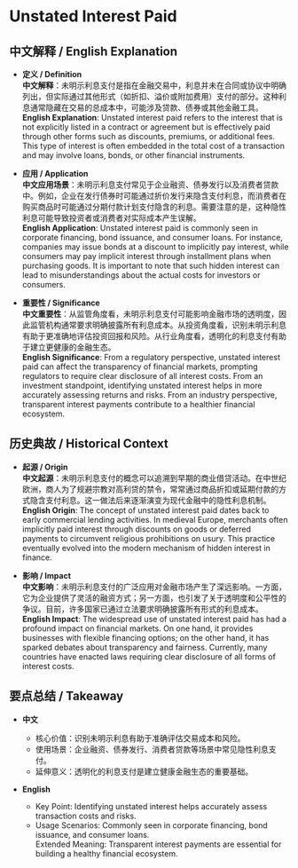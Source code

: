 # Unstated Interest Paid

## 中文解释 / English Explanation

* **定义 / Definition**  
  **中文解释**：未明示利息支付是指在金融交易中，利息并未在合同或协议中明确列出，但实际通过其他形式（如折扣、溢价或附加费用）支付的部分。这种利息通常隐藏在交易的总成本中，可能涉及贷款、债券或其他金融工具。  
  **English Explanation**: Unstated interest paid refers to the interest that is not explicitly listed in a contract or agreement but is effectively paid through other forms such as discounts, premiums, or additional fees. This type of interest is often embedded in the total cost of a transaction and may involve loans, bonds, or other financial instruments.

* **应用 / Application**  
  **中文应用场景**：未明示利息支付常见于企业融资、债券发行以及消费者贷款中。例如，企业在发行债券时可能通过折价发行来隐含支付利息，而消费者在购买商品时可能通过分期付款计划支付隐含的利息。需要注意的是，这种隐性利息可能导致投资者或消费者对实际成本产生误解。  
  **English Application**: Unstated interest paid is commonly seen in corporate financing, bond issuance, and consumer loans. For instance, companies may issue bonds at a discount to implicitly pay interest, while consumers may pay implicit interest through installment plans when purchasing goods. It is important to note that such hidden interest can lead to misunderstandings about the actual costs for investors or consumers.

* **重要性 / Significance**  
  **中文重要性**：从监管角度看，未明示利息支付可能影响金融市场的透明度，因此监管机构通常要求明确披露所有利息成本。从投资角度看，识别未明示利息有助于更准确地评估投资回报和风险。从行业角度看，透明化的利息支付有助于建立更健康的金融生态。  
  **English Significance**: From a regulatory perspective, unstated interest paid can affect the transparency of financial markets, prompting regulators to require clear disclosure of all interest costs. From an investment standpoint, identifying unstated interest helps in more accurately assessing returns and risks. From an industry perspective, transparent interest payments contribute to a healthier financial ecosystem.

## 历史典故 / Historical Context

* **起源 / Origin**  
  **中文起源**：未明示利息支付的概念可以追溯到早期的商业借贷活动。在中世纪欧洲，商人为了规避宗教对高利贷的禁令，常常通过商品折扣或延期付款的方式隐含支付利息。这一做法后来逐渐演变为现代金融中的隐性利息机制。  
  **English Origin**: The concept of unstated interest paid dates back to early commercial lending activities. In medieval Europe, merchants often implicitly paid interest through discounts on goods or deferred payments to circumvent religious prohibitions on usury. This practice eventually evolved into the modern mechanism of hidden interest in finance.

* **影响 / Impact**  
  **中文影响**：未明示利息支付的广泛应用对金融市场产生了深远影响。一方面，它为企业提供了灵活的融资方式；另一方面，也引发了关于透明度和公平性的争议。目前，许多国家已通过立法要求明确披露所有形式的利息成本。  
  **English Impact**: The widespread use of unstated interest paid has had a profound impact on financial markets. On one hand, it provides businesses with flexible financing options; on the other hand, it has sparked debates about transparency and fairness. Currently, many countries have enacted laws requiring clear disclosure of all forms of interest costs.

## 要点总结 / Takeaway

* **中文**  
  - 核心价值：识别未明示利息有助于准确评估交易成本和风险。  
  - 使用场景：企业融资、债券发行、消费者贷款等场景中常见隐性利息支付。  
  - 延伸意义：透明化的利息支付是建立健康金融生态的重要基础。

* **English**  
  - Key Point: Identifying unstated interest helps accurately assess transaction costs and risks.  
  - Usage Scenarios: Commonly seen in corporate financing, bond issuance, and consumer loans.  
   Extended Meaning: Transparent interest payments are essential for building a healthy financial ecosystem.